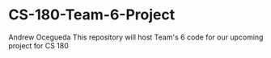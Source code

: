 # CS-180-Team-6-Project
Andrew Ocegueda
This repository will host Team's 6 code for our upcoming project for CS 180
